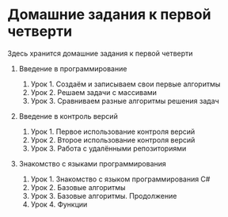 # Домашние задания к первой четверти

 Здесь хранится домашние задания к первой четверти

1. Введение в программирование
    1. Урок 1. Создаём и записываем свои первые алгоритмы
    2. Урок 2. Решаем задачи с массивами
    3. Урок 3. Сравниваем разные алгоритмы решения задач

2. Введение в контроль версий
    1. Урок 1. Первое использование контроля версий
    2. Урок 2. Второе использование контроля версий
    3. Урок 3. Работа с удалёнными репозиториями

3. Знакомство с языками программирования
    1. Урок 1. Знакомство с языком программирования С#
    2. Урок 2. Базовые алгоритмы
    3. Урок 3. Базовые алгоритмы. Продолжение
    4. Урок 4. Функции
